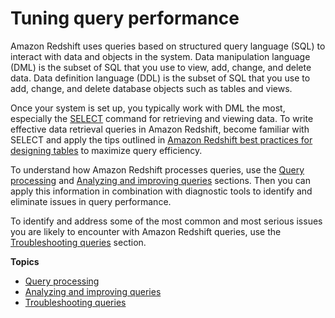 # Tuning query performance<a name="c-optimizing-query-performance"></a>

Amazon Redshift uses queries based on structured query language \(SQL\) to interact with data and objects in the system\. Data manipulation language \(DML\) is the subset of SQL that you use to view, add, change, and delete data\. Data definition language \(DDL\) is the subset of SQL that you use to add, change, and delete database objects such as tables and views\.

Once your system is set up, you typically work with DML the most, especially the [SELECT](r_SELECT_synopsis.md) command for retrieving and viewing data\. To write effective data retrieval queries in Amazon Redshift, become familiar with SELECT and apply the tips outlined in [Amazon Redshift best practices for designing tables](c_designing-tables-best-practices.md) to maximize query efficiency\.

To understand how Amazon Redshift processes queries, use the [Query processing](c-query-processing.md) and [Analyzing and improving queries](c-query-tuning.md) sections\. Then you can apply this information in combination with diagnostic tools to identify and eliminate issues in query performance\.

To identify and address some of the most common and most serious issues you are likely to encounter with Amazon Redshift queries, use the [Troubleshooting queries](queries-troubleshooting.md) section\.

**Topics**
+ [Query processing](c-query-processing.md)
+ [Analyzing and improving queries](c-query-tuning.md)
+ [Troubleshooting queries](queries-troubleshooting.md)
